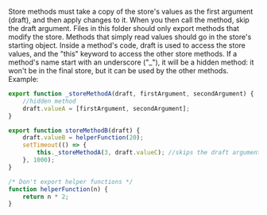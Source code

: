 Store methods must take a copy of the store's values as the first argument (draft), and then apply changes to it. When you then call the method, skip the draft argument. Files in this folder should only export methods that modify the store. Methods that simply read values should go in the store's starting object.
Inside a method's code, draft is used to access the store values, and the "this" keyword to access the other store methods.
If a method's name start with an underscore ("\_"), it will be a hidden method: it won't be in the final store, but it can be used by the other methods.
Example:

```js
export function _storeMethodA(draft, firstArgument, secondArgument) {
	//hidden method
	draft.valueA = [firstArgument, secondArgument];
}

export function storeMethodB(draft) {
	draft.valueB = helperFunction(20);
	setTimeout(() => {
		this._storeMethodA(3, draft.valueC); //skips the draft argument
	}, 1000);
}

/* Don't export helper functions */
function helperFunction(n) {
	return n * 2;
}
```
